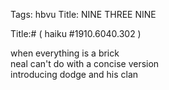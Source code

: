 Tags: hbvu
Title: NINE THREE NINE
  
Title:# ( haiku #1910.6040.302 )  
  
when everything is a brick  
neal can't do with a concise version  
introducing dodge and his clan  
